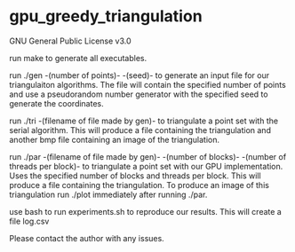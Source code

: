 # gpu_greedy_triangulation

GNU General Public License v3.0

run make to generate all executables.

run ./gen -(number of points)- -(seed)- to generate an input file for our triangulaiton algorithms. The file will contain the specified number of points and use a pseudorandom number generator with the specified seed to generate the coordinates.

run ./tri -(filename of file made by gen)- to triangulate a point set with the serial algorithm. This will produce a file containing the triangulation and another bmp file containing an image of the triangulation.

run ./par -(filename of file made by gen)- -(number of blocks)- -(number of threads per block)- to triangulate a point set with our GPU implementation. Uses the specified number of blocks and threads per block. This will produce a file containing the triangulation. To produce an image of this triangulation run ./plot immediately after running ./par.

use bash to run experiments.sh to reproduce our results. This will create a file log.csv

Please contact the author with any issues.

